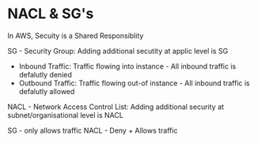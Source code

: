 # NACL & SG's
In AWS, Secuity is a Shared Responsiblity

SG - Security Group: Adding additional secutity at applic level is SG
  - Inbound Traffic: Traffic flowing into instance - All inbound traffic is defalutly denied 
  - Outbound Traffic:  Traffic flowing out-of instance - All inbound traffic is defalutly allowed

NACL - Network Access Control List: Adding additional security at subnet/organisational level is NACL

SG - only allows traffic
NACL - Deny + Allows traffic
  

